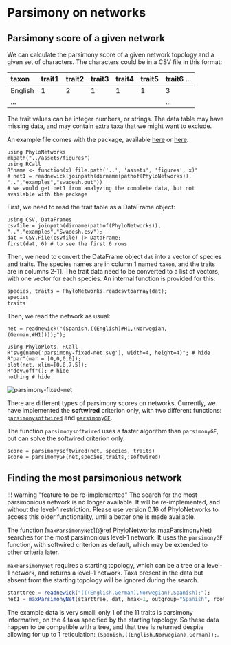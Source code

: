# Parsimony on networks

## Parsimony score of a given network

We can calculate the parsimony score of a given
network topology and a given set of characters.
The characters could be in a CSV file in this format:

| taxon | trait1 | trait2 | trait3 | trait4 | trait5 | trait6 ...
|:-------|:-------|:-------|:-------|:--------|:--------|:-------
| English      | 1| 2 | 1|   1 |       1 |       3
| ...    |  |   |  |         |              |       ...

The trait values can be integer numbers, or strings.
The data table may have missing data, and may contain extra taxa
that we might want to exclude.

An example file comes with the package, available
[here](https://github.com/juliaphylo/PhyloNetworks.jl/blob/master/examples/Swadesh.csv)
or
[here](https://raw.githubusercontent.com/juliaphylo/PhyloNetworks.jl/master/examples/Swadesh.csv).

```@setup parsimony
using PhyloNetworks
mkpath("../assets/figures")
using RCall
R"name <- function(x) file.path('..', 'assets', 'figures', x)"
# net1 = readnewick(joinpath(dirname(pathof(PhyloNetworks)), "..","examples","swadesh.out"))
# we would get net1 from analyzing the complete data, but not available with the package
```

First, we need to read the trait table as a DataFrame object:

```@repl parsimony
using CSV, DataFrames
csvfile = joinpath(dirname(pathof(PhyloNetworks)), "..","examples","Swadesh.csv");
dat = CSV.File(csvfile) |> DataFrame;
first(dat, 6) # to see the first 6 rows
```

Then, we need to convert the DataFrame object `dat`
into a vector of species and traits.
The species names are in column 1 named `taxon`,
and the traits are in columns 2-11. The trait data need to be
converted to a list of vectors, with one vector for each species.
An internal function is provided for this:

```@repl parsimony
species, traits = PhyloNetworks.readcsvtoarray(dat);
species
traits
```

Then, we read the network as usual:

```@repl parsimony
net = readnewick("(Spanish,((English)#H1,(Norwegian,(German,#H1))));");
```

```@example parsimony
using PhyloPlots, RCall
R"svg(name('parsimony-fixed-net.svg'), width=4, height=4)"; # hide
R"par"(mar = [0,0,0,0]);
plot(net, xlim=[0.8,7.5]);
R"dev.off"(); # hide
nothing # hide
```
![parsimony-fixed-net](../assets/figures/parsimony-fixed-net.svg)

There are different types of parsimony scores on networks.
Currently, we have implemented the **softwired** criterion only,
with two different functions:
[`parsimonysoftwired`](@ref) and
[`parsimonyGF`](@ref).

The function `parsimonysoftwired` uses a faster algorithm than
`parsimonyGF`, but can solve the softwired criterion only.

```@repl parsimony
score = parsimonysoftwired(net, species, traits)
score = parsimonyGF(net,species,traits,:softwired)
```


## Finding the most parsimonious network

!!! warning "feature to be re-implemented"
    The search for the most parsimonious network is no longer available.
    It will be re-implemented, and without the level-1 restriction.
    Please use version 0.16 of PhyloNetworks to access this older functionality,
    until a better one is made available.

The function [`maxParsimonyNet`](@ref PhyloNetworks.maxParsimonyNet) searches
for the most parsimonious level-1 network.
It uses the `parsimonyGF` function, with softwired criterion
as default, which may be extended to other criteria later.

`maxParsimonyNet` requires a starting topology, which can be a tree or a
level-1 network, and returns a level-1 network.
Taxa present in the data but absent from the starting topology
will be ignored during the search.

```julia
starttree = readnewick("(((English,German),Norwegian),Spanish);");
net1 = maxParsimonyNet(starttree, dat, hmax=1, outgroup="Spanish", rootname="swadesh")
```

The example data is very small: only 1 of the 11 traits is parsimony informative,
on the 4 taxa specified by the starting topology. So these data happen
to be compatible with a tree, and that tree is returned despite allowing
for up to 1 reticulation:
`(Spanish,((English,Norwegian),German));`.
